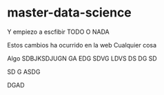 
# master-data-science


Y empiezo a escfibir TODO O NADA

Estos cambios ha ocurrido en la web
Cualquier cosa

Algo
SDBJKSDJUGN
GA
EDG
SDVG
LDVS
DS
DG
SD

SD
G
ASDG

DGAD

